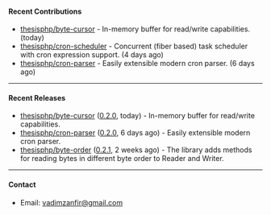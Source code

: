#### Recent Contributions

- [thesisphp/byte-cursor](https://github.com/thesisphp/byte-cursor) - In-memory buffer for read/write capabilities. (today)
- [thesisphp/cron-scheduler](https://github.com/thesisphp/cron-scheduler) - Concurrent (fiber based) task scheduler with cron expression support. (4 days ago)
- [thesisphp/cron-parser](https://github.com/thesisphp/cron-parser) - Easily extensible modern cron parser. (6 days ago)

---

#### Recent Releases

- [thesisphp/byte-cursor](https://github.com/thesisphp/byte-cursor) ([0.2.0](https://github.com/thesisphp/byte-cursor/releases/tag/0.2.0), today) - In-memory buffer for read/write capabilities.
- [thesisphp/cron-parser](https://github.com/thesisphp/cron-parser) ([0.2.0](https://github.com/thesisphp/cron-parser/releases/tag/0.2.0), 6 days ago) - Easily extensible modern cron parser.
- [thesisphp/byte-order](https://github.com/thesisphp/byte-order) ([0.2.1](https://github.com/thesisphp/byte-order/releases/tag/0.2.1), 2 weeks ago) - The library adds methods for reading bytes in different byte order to Reader and Writer.

---

#### Contact

- Email: [vadimzanfir@gmail.com](mailto://vadimzanfir@gmail.com)
